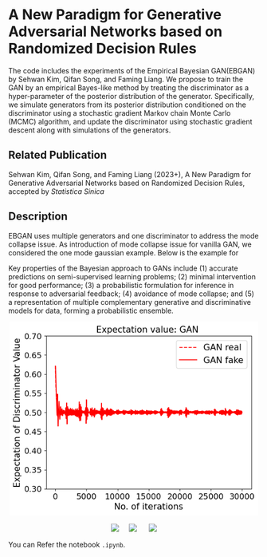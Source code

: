 A New Paradigm for Generative Adversarial Networks based on Randomized Decision Rules
===============

The code includes the experiments of the Empirical Bayesian GAN(EBGAN) by Sehwan Kim, Qifan Song, and Faming Liang. We propose to train the GAN by an empirical Bayes-like method by treating the discriminator as a hyper-parameter of the posterior distribution of the generator. Specifically, we simulate generators from its posterior distribution conditioned on the discriminator using a stochastic gradient Markov chain Monte Carlo (MCMC) algorithm, and update the discriminator using stochastic gradient descent along with simulations of the generators. 

## Related Publication

Sehwan Kim, Qifan Song, and Faming Liang (2023+), A New Paradigm for Generative Adversarial Networks based on Randomized Decision Rules, accepted by *Statistica Sinica*

## Description

EBGAN uses multiple generators and one discriminator to address the mode collapse issue. As introduction of mode collapse issue for vanilla GAN, we considered the one mode gaussian example. Below is the example for  

Key properties of the Bayesian approach to GANs include (1) accurate predictions on semi-supervised learning problems; (2) minimal intervention for good performance; (3) a probabilistic formulation for inference in response to adversarial feedback; (4) avoidance of mode collapse; and (5) a representation of multiple complementary generative and discriminative models for data, forming a probabilistic ensemble.

<p align="center">
    <img src="img/download (10).png" width="500"/>
</p>

<p align="center">
    <img src="img/svhn_1.png" width=250>&nbsp;&nbsp;&nbsp;&nbsp; 
    <img src="img/svhn_2.png" width=250> &nbsp;&nbsp;&nbsp;&nbsp; 
    <img src="img/svhn_3.png" width=250> 
</p>


You can Refer the notebook `.ipynb`.

